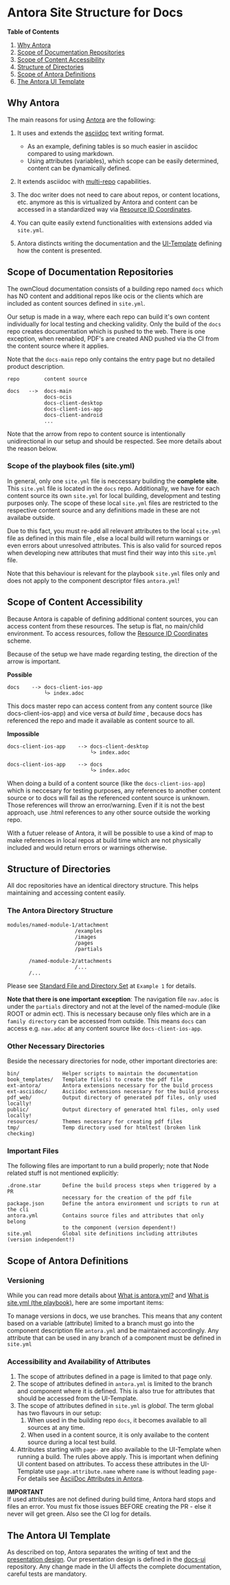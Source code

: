 # Antora Site Structure for Docs
[link-asciidoc]: https://docs.asciidoctor.org/asciidoc/latest/
[link-antora]: https://antora.org
[link-playbook]: https://docs.antora.org/antora/latest/playbook/
[link-ui]: https://docs.antora.org/antora-ui-default/
[link-resource-id]: https://docs.antora.org/antora/latest/page/resource-id-coordinates/
[link-standard-directories]: https://docs.antora.org/antora/latest/standard-directories/
[link-antora-yml]: https://docs.antora.org/antora/latest/component-version-descriptor/
[link-site-yml]: https://docs.antora.org/antora/latest/playbook/#whats-an-antora-playbook
[custom-attrib-link]: https://docs.antora.org/antora/latest/page/attributes/#custom-attributes
[antora-ui-link]: https://docs.antora.org/antora-ui-default/
[docs-ui-link]: https://github.com/owncloud/docs-ui

**Table of Contents**
1. [Why Antora](#why-antora)
2. [Scope of Documentation Repositories](#scope-of-documentation-repositories)
3. [Scope of Content Accessibility](#scope-of-content-accessibility)
4. [Structure of Directories](#structure-of-directories)
5. [Scope of Antora Definitions](#scope-of-antora-definitions)
6. [The Antora UI Template](#the-antora-ui-template)

## Why Antora

The main reasons for using [Antora][link-antora] are the following:

1. It uses and extends the [asciidoc][link-asciidoc] text writing format.
   * As an example, defining tables is so much easier in asciidoc compared to using markdown.
   * Using attributes (variables), which scope can be easily determined, content can be dynamically defined.

2. It extends asciidoc with [multi-repo][link-playbook] capabilities.

3. The doc writer does not need to care about repos, or content locations, etc. anymore as this is virtualized by Antora and content can be accessed in a standardized way via [Resource ID Coordinates](https://docs.antora.org/antora/latest/page/resource-id-coordinates/).

4. You can quite easily extend functionalities with extensions added via `site.yml`.

5. Antora distincts writing the documentation and the [UI-Template][link-ui] defining how the content is presented.

## Scope of Documentation Repositories

The ownCloud documentation consists of a building repo named `docs` which has NO content and additional repos like ocis or the clients which are included as content sources defined in `site.yml`.

Our setup is made in a way, where each repo can build it's own content individually for local testing and checking validity. Only the build of the `docs` repo creates documentation which is pushed to the web. There is one exception, when reenabled, PDF's are created AND pushed via the CI from the content source where it applies.

Note that the `docs-main` repo only contains the entry page but no detailed product description. 


```
repo        content source

docs   -->  docs-main
            docs-ocis
            docs-client-desktop
            docs-client-ios-app 
            docs-client-android
            ...

```
Note that the arrow from repo to content source is intentionally unidirectional in our setup and should be respected. See more details about the reason below. 

### Scope of the playbook files (site.yml)

In general, only one `site.yml` file is neccessary building the **complete site**. This `site.yml` file is located in the `docs` repo. Additionally, we have for each content source its own `site.yml` for local building, development and testing  purposes only. The scope of these local `site.yml` files are restricted to the respective content source and any definitions made in these are not availabe outside. 

Due to this fact, you must re-add all relevant attributes to the local `site.yml` file as defined in this main file , else a local build will return warnings or even errors about unresolved attributes. This is also valid for sourced repos when developing new attributes that must find their way into this `site.yml` file.

Note that this behaviour is relevant for the playbook `site.yml` files only and does not apply to the component descriptor files `antora.yml`!

## Scope of Content Accessibility

Because Antora is capable of defining additional content sources, you can access content from these resources. The setup is flat, no main/child environment. To access resources, follow the [Resource ID Coordinates][link-resource-id] scheme.

Because of the setup we have made regarding testing, the direction of the arrow is important.


**Possible**
```
docs    --> docs-client-ios-app
            └> index.adoc
```
This docs master repo can access content from any content source (like docs-client-ios-app) and vice versa *at build time* , because docs has referenced the repo and made it available as content source to all.

**Impossible**
```
docs-client-ios-app    --> docs-client-desktop
                           └> index.adoc

docs-client-ios-app    --> docs
                           └> index.adoc

```
When doing a build of a content source (like the `docs-client-ios-app`) which is neccesary for testing purposes, any references to another content source or to docs will fail as the referenced content source is unknown. Those references will throw an error/warning. Even if it is not the best approach, use .html references to any other source outside the working repo.

With a futuer release of Antora, it will be possible to use a kind of map to make references in local repos at build time which are not physically included and would return errors or warnings otherwise.

## Structure of Directories

All doc repositories have an identical directory structure. This helps maintaining and accessing content easily.

### The Antora Directory Structure

```
modules/named-module-1/attachment
                      /examples
                      /images
                      /pages
                      /partials

       /named-module-2/attachments
                      /...
       /...
```

Please see [Standard File and Directory Set][link-standard-directories] at `Example 1` for details.

**Note that there is one important exception**:
The navigation file `nav.adoc` is under the `partials` directory and not at the level of the named-module (like ROOT or admin ect). This is necessary because only files which are in a `family directory` can be accessed from outside. This means `docs` can access e.g. `nav.adoc` at any content source like `docs-client-ios-app`.

### Other Necessary Directories

Beside the necessary directories for node, other important directories are:
```
bin/              Helper scripts to maintain the documentation
book_templates/   Template file(s) to create the pdf file
ext-antora/       Antora extensions necessary for the build process
ext-asciidoc/     Asciidoc extensions necessary for the build process
pdf_web/          Output directory of generated pdf files, only used locally!
public/           Output directory of generated html files, only used locally!
resources/        Themes necessary for creating pdf files
tmp/              Temp directory used for htmltest (broken link checking)
```
### Important Files

The following files are important to run a build properly; note that Node related stuff is not mentioned explicitly:

```
.drone.star       Define the build process steps when triggered by a PR
                  necessary for the creation of the pdf file 
package.json      Define the antora environment und scripts to run at the cli
antora.yml        Contains source files and attributes that only belong
                  to the component (version dependent!)
site.yml          Global site definitions including attributes (version independent!)

```

## Scope of Antora Definitions

### Versioning

While you can read more details about [What is antora.yml?][link-antora-yml] and [What is site.yml (the playbook)][link-site-yml], here are some important items:

To manage versions in docs, we use branches. This means that any content based on a variable (attribute) limited to a branch must go into the component description file `antora.yml` and be maintained accordingly. Any attribute that can be used in any branch of a component must be defined in `site.yml`

### Accessibility and Availability of Attributes 

1. The scope of attributes defined in a page is limited to that page only.
2. The scope of attributes defined in `antora.yml` is limited to the branch and component where it is defined. This is also true for attributes that should be accessed from the UI-Template.
3. The scope of attributes defined in `site.yml` is _global_. The term global has two flavours in our setup:
    1. When used in the building repo `docs`, it becomes available to all sources at any time.
    2. When used in a content source, it is only availabe to the content source during a local test build.
4. Attributes starting with `page-` are also available to the UI-Template when running a build. The rules above apply. This is important when defining UI content based on attributes. To access these attributes in the UI-Template use `page.attribute.name` where `name` is without leading `page-` For details see [AsciiDoc Attributes in Antora][custom-attrib-link].

**IMPORTANT**  
If used attributes are not defined during build time, Antora hard stops and files an error. You must fix those issues BEFORE creating the PR - else it never will get green. Also see the CI log for details.

## The Antora UI Template

As described on top, Antora separates the writing of text and the [presentation design][antora-ui-link]. Our presentation design is defined in the [docs-ui][docs-ui-link] repository. Any change made in the UI affects the complete documentation, careful tests are mandatory.
